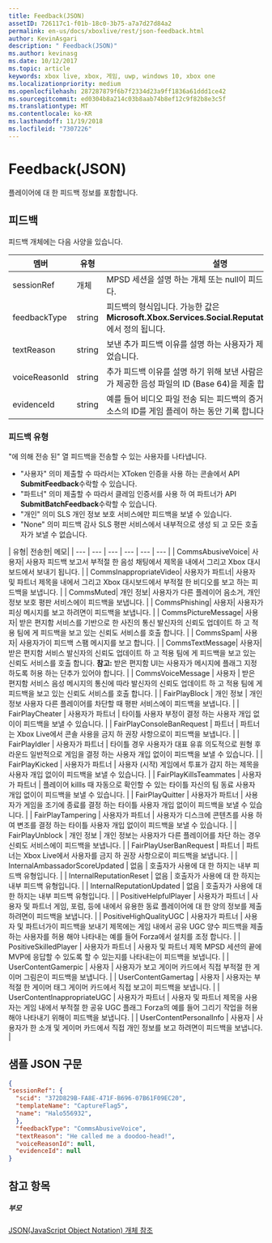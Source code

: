 ```yaml
---
title: Feedback(JSON)
assetID: 726117c1-f01b-18c0-3b75-a7a7d27d84a2
permalink: en-us/docs/xboxlive/rest/json-feedback.html
author: KevinAsgari
description: " Feedback(JSON)"
ms.author: kevinasg
ms.date: 10/12/2017
ms.topic: article
keywords: xbox live, xbox, 게임, uwp, windows 10, xbox one
ms.localizationpriority: medium
ms.openlocfilehash: 287287879f6b7f2334d23a9ff1836a61ddd1ce42
ms.sourcegitcommit: ed0304b8a214c03b8aab74b8ef12c9f82b8e3c5f
ms.translationtype: MT
ms.contentlocale: ko-KR
ms.lasthandoff: 11/19/2018
ms.locfileid: "7307226"
---
```

# <a name="feedback-json"></a>Feedback(JSON)
플레이어에 대 한 피드백 정보를 포함합니다.
<a id="ID4EN"></a>


## <a name="feedback"></a>피드백

피드백 개체에는 다음 사양을 있습니다.

| 멤버| 유형| 설명|
| --- | --- | --- |
| sessionRef| 개체 | MPSD 세션을 설명 하는 개체 또는 null이 피드백와 관련이 있습니다. |
| feedbackType| string | 피드백의 형식입니다. 가능한 값은 <b>Microsoft.Xbox.Services.Social.ReputationFeedbackType</b>에서 정의 됩니다. |
| textReason| string| 보낸 추가 피드백 이유를 설명 하는 사용자가 제공한 텍스트 제출 되었습니다. |
| voiceReasonId| string| 추가 피드백 이유를 설명 하기 위해 보낸 사람은 Kinect에서 사용자가 제공한 음성 파일의 ID (Base 64)을 제출 합니다. |
| evidenceId| string| 예를 들어 비디오 파일 전송 되는 피드백의 증거로 사용할 수 있는 리소스의 ID를 게임 플레이 하는 동안 기록 합니다. |

<a id="ID4EVC"></a>


### <a name="feedback-types"></a>피드백 유형

"에 의해 전송 된" 열 피드백을 전송할 수 있는 사용자를 나타냅니다.

   * "사용자" 의미 제출할 수 따라서는 XToken 인증을 사용 하는 콘솔에서 API **SubmitFeedback**수락할 수 있습니다.
   * "파트너" 의미 제출할 수 따라서 클레임 인증서를 사용 하 여 파트너가 API **SubmitBatchFeedback**수락할 수 있습니다.
   * "개인" 의미 SLS 개인 정보 보호 서비스에만 피드백을 보낼 수 있습니다.
   * "None" 의미 피드백 감사 SLS 평판 서비스에서 내부적으로 생성 되 고 모든 호출자가 보낼 수 없습니다.

| 유형| 전송한| 메모|
| --- | --- | --- | --- | --- | --- |
| CommsAbusiveVoice| 사용자| 사용자 피드백 보고서 부적절 한 음성 채팅에서 제목을 내에서 그리고 Xbox 대시보드에서 보내기 됩니다. |
| CommsInappropriateVideo| 사용자가 파트너| 사용자 및 파트너 제목을 내에서 그리고 Xbox 대시보드에서 부적절 한 비디오를 보고 하는 피드백을 보냅니다. |
| CommsMuted| 개인 정보| 사용자가 다른 플레이어 음소거, 개인 정보 보호 평판 서비스에이 피드백을 보냅니다. |
| CommsPhishing| 사용자| 사용자가 피싱 메시지를 보고 하려면이 피드백을 보냅니다. |
| CommsPictureMessage| 사용자| 받은 편지함 서비스를 기반으로 한 사진의 통신 발신자의 신뢰도 업데이트 하 고 적용 팀에 게 피드백을 보고 있는 신뢰도 서비스를 호출 합니다. |
| CommsSpam| 사용자| 사용자가이 피드백 스팸 메시지를 보고 합니다. |
| CommsTextMessage| 사용자| 받은 편지함 서비스 발신자의 신뢰도 업데이트 하 고 적용 팀에 게 피드백을 보고 있는 신뢰도 서비스를 호출 합니다. **참고:** 받은 편지함 UI는 사용자가 메시지에 플래그 지정 하도록 허용 하는 단추가 있어야 합니다. |
  | CommsVoiceMessage | 사용자 | 받은 편지함 서비스 음성 메시지의 통신에 따라 발신자의 신뢰도 업데이트 하 고 적용 팀에 게 피드백을 보고 있는 신뢰도 서비스를 호출 합니다.  |
  | FairPlayBlock | 개인 정보 | 개인 정보 사용자 다른 플레이어를 차단할 때 평판 서비스에이 피드백을 보냅니다.  |
  | FairPlayCheater | 사용자가 파트너 | 타이틀 사용자 부정이 결정 하는 사용자 개입 없이이 피드백을 보낼 수 있습니다.  |
  | FairPlayConsoleBanRequest | 파트너 | 파트너는 Xbox Live에서 콘솔 사용을 금지 하 권장 사항으로이 피드백을 보냅니다.  |
  | FairPlayIdler | 사용자가 파트너 | 타이틀 경우 사용자가 대표 유휴 의도적으로 원형 후 라운드 일반적으로 게임을 결정 하는 사용자 개입 없이이 피드백을 보낼 수 있습니다.  |
  | FairPlayKicked | 사용자가 파트너 | 사용자 (시작) 게임에서 투표가 감지 하는 제목을 사용자 개입 없이이 피드백을 보낼 수 있습니다.  |
  | FairPlayKillsTeammates | 사용자가 파트너 | 플레이어 killls 때 자동으로 확인할 수 있는 타이틀 자신의 팀 동료 사용자 개입 없이이 피드백을 보낼 수 있습니다.  |
  | FairPlayQuitter | 사용자가 파트너 | 사용자가 게임을 조기에 종료를 결정 하는 타이틀 사용자 개입 없이이 피드백을 보낼 수 있습니다.  |
  | FairPlayTampering | 사용자가 파트너 | 사용자가 디스크에 콘텐츠를 사용 하 여 변조를 결정 하는 타이틀 사용자 개입 없이이 피드백을 보낼 수 있습니다.  |
  | FairPlayUnblock | 개인 정보 | 개인 정보는 사용자가 다른 플레이어를 차단 하는 경우 신뢰도 서비스에이 피드백을 보냅니다.  |
  | FairPlayUserBanRequest | 파트너 | 파트너는 Xbox Live에서 사용자를 금지 하 권장 사항으로이 피드백을 보냅니다.  |
  | InternalAmbassadorScoreUpdated | 없음 | 호출자가 사용에 대 한 하지는 내부 피드백 유형입니다.  |
  | InternalReputationReset | 없음 | 호출자가 사용에 대 한 하지는 내부 피드백 유형입니다.  |
  | InternalReputationUpdated | 없음 | 호출자가 사용에 대 한 하지는 내부 피드백 유형입니다.  |
  | PositiveHelpfulPlayer | 사용자가 파트너 | 사용자 및 파트너 게임, 포럼, 등에 내에서 유용한 동료 플레이어에 대 한 양의 정보를 제출 하려면이 피드백을 보냅니다.  |
  | PositiveHighQualityUGC | 사용자가 파트너 | 사용자 및 파트너가이 피드백을 보내기 제목에는 게임 내에서 공유 UGC 양수 피드백을 제출 하는 사용자를 허용 해야 나타내는 예를 들어 Forza에서 설치를 조정 합니다.  |
  | PositiveSkilledPlayer | 사용자가 파트너 | 사용자 및 파트너 제목 MPSD 세션의 끝에 MVP에 응답할 수 있도록 할 수 있는지를 나타내는이 피드백을 보냅니다.  |
  | UserContentGamerpic | 사용자 | 사용자가 보고 게이머 카드에서 직접 부적절 한 게이머 그림은이 피드백을 보냅니다.  |
  | UserContentGamertag | 사용자 | 사용자는 부적절 한 게이머 태그 게이머 카드에서 직접 보고이 피드백을 보냅니다.  |
  | UserContentInappropriateUGC | 사용자가 파트너 | 사용자 및 파트너 제목을 사용자는 게임 내에서 부적절 한 공유 UGC 플래그 Forza의 예를 들어 그리기 작업을 허용 해야 나타내기 위해이 피드백을 보냅니다.  |
  | UserContentPersonalInfo | 사용자 | 사용자가 한 소개 및 게이머 카드에서 직접 개인 정보를 보고 하려면이 피드백을 보냅니다.  |

<a id="ID4EFEAC"></a>


## <a name="sample-json-syntax"></a>샘플 JSON 구문


```json
{
"sessionRef": {
  "scid": "372D829B-FA8E-471F-B696-07B61F09EC20",
  "templateName": "CaptureFlag5",
  "name": "Halo556932",
  },
  "feedbackType": "CommsAbusiveVoice",
  "textReason": "He called me a doodoo-head!",
  "voiceReasonId": null,
  "evidenceId": null
}

```


<a id="ID4EOEAC"></a>


## <a name="see-also"></a>참고 항목

<a id="ID4EQEAC"></a>


##### <a name="parent"></a>부모

[JSON(JavaScript Object Notation) 개체 참조](atoc-xboxlivews-reference-json.md)
